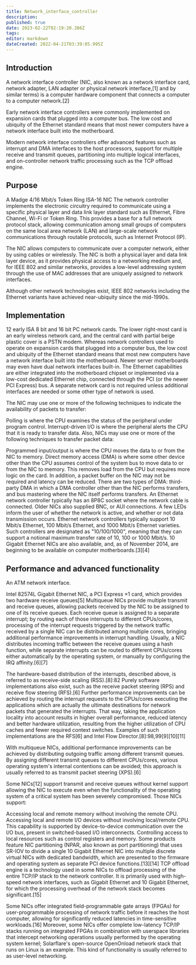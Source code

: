 ```yaml
---
title: Network_interface_controller
description: 
published: true
date: 2023-02-22T02:19:20.386Z
tags: 
editor: markdown
dateCreated: 2022-04-21T03:39:05.995Z
---
```


## Introduction
A network interface controller (NIC, also known as a network interface card, network adapter, LAN adapter or physical network interface,[1] and by similar terms) is a computer hardware component that connects a computer to a computer network.[2]

Early network interface controllers were commonly implemented on expansion cards that plugged into a computer bus. The low cost and ubiquity of the Ethernet standard means that most newer computers have a network interface built into the motherboard.

Modern network interface controllers offer advanced features such as interrupt and DMA interfaces to the host processors, support for multiple receive and transmit queues, partitioning into multiple logical interfaces, and on-controller network traffic processing such as the TCP offload engine.
## Purpose

A Madge 4/16 Mbit/s Token Ring ISA-16 NIC
The network controller implements the electronic circuitry required to communicate using a specific physical layer and data link layer standard such as Ethernet, Fibre Channel, Wi-Fi or Token Ring. This provides a base for a full network protocol stack, allowing communication among small groups of computers on the same local area network (LAN) and large-scale network communications through routable protocols, such as Internet Protocol (IP).

The NIC allows computers to communicate over a computer network, either by using cables or wirelessly. The NIC is both a physical layer and data link layer device, as it provides physical access to a networking medium and, for IEEE 802 and similar networks, provides a low-level addressing system through the use of MAC addresses that are uniquely assigned to network interfaces.

Although other network technologies exist, IEEE 802 networks including the Ethernet variants have achieved near-ubiquity since the mid-1990s.

## Implementation

12 early ISA 8 bit and 16 bit PC network cards. The lower right-most card is an early wireless network card, and the central card with partial beige plastic cover is a PSTN modem.
Whereas network controllers used to operate on expansion cards that plugged into a computer bus, the low cost and ubiquity of the Ethernet standard means that most new computers have a network interface built into the motherboard. Newer server motherboards may even have dual network interfaces built-in. The Ethernet capabilities are either integrated into the motherboard chipset or implemented via a low-cost dedicated Ethernet chip, connected through the PCI (or the newer PCI Express) bus. A separate network card is not required unless additional interfaces are needed or some other type of network is used.

The NIC may use one or more of the following techniques to indicate the availability of packets to transfer:

Polling is where the CPU examines the status of the peripheral under program control.
Interrupt-driven I/O is where the peripheral alerts the CPU that it is ready to transfer data.
Also, NICs may use one or more of the following techniques to transfer packet data:

Programmed input/output is where the CPU moves the data to or from the NIC to memory.
Direct memory access (DMA) is where some other device other than the CPU assumes control of the system bus to move data to or from the NIC to memory. This removes load from the CPU but requires more logic on the card. In addition, a packet buffer on the NIC may not be required and latency can be reduced. There are two types of DMA: third-party DMA in which a DMA controller other than the NIC performs transfers, and bus mastering where the NIC itself performs transfers.
An Ethernet network controller typically has an 8P8C socket where the network cable is connected. Older NICs also supplied BNC, or AUI connections. A few LEDs inform the user of whether the network is active, and whether or not data transmission occurs. Ethernet network controllers typically support 10 Mbit/s Ethernet, 100 Mbit/s Ethernet, and 1000 Mbit/s Ethernet varieties. Such controllers are designated as "10/100/1000", meaning that they can support a notional maximum transfer rate of 10, 100 or 1000 Mbit/s. 10 Gigabit Ethernet NICs are also available, and, as of November 2014, are beginning to be available on computer motherboards.[3][4]

## Performance and advanced functionality

An ATM network interface.

Intel 82574L Gigabit Ethernet NIC, a PCI Express ×1 card, which provides two hardware receive queues[5]
Multiqueue NICs provide multiple transmit and receive queues, allowing packets received by the NIC to be assigned to one of its receive queues. Each receive queue is assigned to a separate interrupt; by routing each of those interrupts to different CPUs/cores, processing of the interrupt requests triggered by the network traffic received by a single NIC can be distributed among multiple cores, bringing additional performance improvements in interrupt handling. Usually, a NIC distributes incoming traffic between the receive queues using a hash function, while separate interrupts can be routed to different CPUs/cores either automatically by the operating system, or manually by configuring the IRQ affinity.[6][7]

The hardware-based distribution of the interrupts, described above, is referred to as receive-side scaling (RSS).[8]:82 Purely software implementations also exist, such as the receive packet steering (RPS) and receive flow steering (RFS).[6] Further performance improvements can be achieved by routing the interrupt requests to the CPUs/cores executing the applications which are actually the ultimate destinations for network packets that generated the interrupts. That way, taking the application locality into account results in higher overall performance, reduced latency and better hardware utilization, resulting from the higher utilization of CPU caches and fewer required context switches. Examples of such implementations are the RFS[6] and Intel Flow Director.[8]:98,99[9][10][11]

With multiqueue NICs, additional performance improvements can be achieved by distributing outgoing traffic among different transmit queues. By assigning different transmit queues to different CPUs/cores, various operating system's internal contentions can be avoided; this approach is usually referred to as transmit packet steering (XPS).[6]

Some NICs[12] support transmit and receive queues without kernel support allowing the NIC to execute even when the functionality of the operating system of a critical system has been severely compromised. Those NICs support:

Accessing local and remote memory without involving the remote CPU.
Accessing local and remote I/O devices without involving local/remote CPU. This capability is supported by device-to-device communication over the I/O bus, present in switched-based I/O interconnects.
Controlling access to local resources such as control registers and memory.
Some products feature NIC partitioning (NPAR, also known as port partitioning) that uses SR-IOV to divide a single 10 Gigabit Ethernet NIC into multiple discrete virtual NICs with dedicated bandwidth, which are presented to the firmware and operating system as separate PCI device functions.[13][14] TCP offload engine is a technology used in some NICs to offload processing of the entire TCP/IP stack to the network controller. It is primarily used with high-speed network interfaces, such as Gigabit Ethernet and 10 Gigabit Ethernet, for which the processing overhead of the network stack becomes significant.[15]

Some NICs offer integrated field-programmable gate arrays (FPGAs) for user-programmable processing of network traffic before it reaches the host computer, allowing for significantly reduced latencies in time-sensitive workloads.[16] Moreover, some NICs offer complete low-latency TCP/IP stacks running on integrated FPGAs in combination with userspace libraries that intercept networking operations usually performed by the operating system kernel; Solarflare's open-source OpenOnload network stack that runs on Linux is an example. This kind of functionality is usually referred to as user-level networking.
